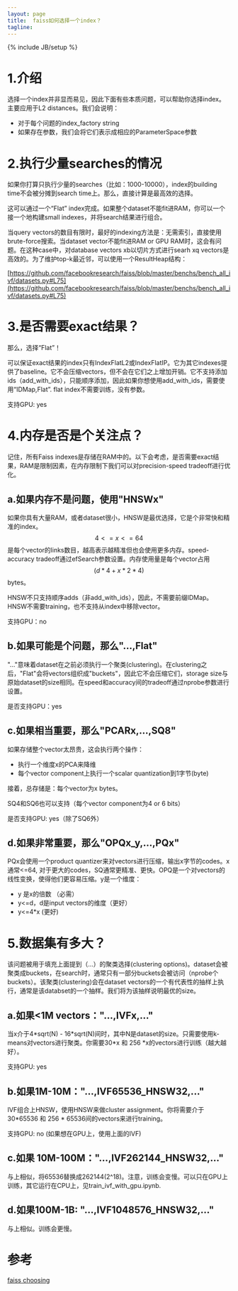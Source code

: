 ```yaml
---
layout: page
title:  faiss如何选择一个index？
tagline: 
---
```

{% include JB/setup %}

# 1.介绍

选择一个index并非显而易见，因此下面有些本质问题，可以帮助你选择index。主要应用于L2 distances。我们会说明：

- 对于每个问题的index_factory string
- 如果存在参数，我们会将它们表示成相应的ParameterSpace参数

# 2.执行少量searches的情况

如果你打算只执行少量的searches（比如：1000-10000），index的building time不会被分摊到search time上。那么，直接计算是最高效的选择。

这可以通过一个“Flat” index完成。如果整个dataset不能fit进RAM，你可以一个接一个地构建small indexes，并将search结果进行组合。

当query vectors的数目有限时，最好的indexing方法是：无需索引，直接使用brute-force搜索。当dataset vector不能fit进RAM or GPU RAM时，这会有问题。在这种case中，对database vectors xb以切片方式进行searh xq vectors是高效的。为了维护top-k最近邻，可以使用一个ResultHeap结构：

[https://github.com/facebookresearch/faiss/blob/master/benchs/bench_all_ivf/datasets.py#L75](https://github.com/facebookresearch/faiss/blob/master/benchs/bench_all_ivf/datasets.py#L75)

# 3.是否需要exact结果？

那么，选择“Flat”！

可以保证exact结果的index只有IndexFlatL2或IndexFlatIP。它为其它indexes提供了baseline。它不会压缩vectors，但不会在它们之上增加开销。它不支持添加ids（add_with_ids），只能顺序添加，因此如果你想使用add_with_ids，需要使用“IDMap,Flat”. flat index不需要训练，没有参数。

支持GPU: yes

# 4.内存是否是个关注点？

记住，所有Faiss indexes是存储在RAM中的。以下会考虑，是否需要exact结果，RAM是限制因素，在内存限制下我们可以对precision-speed tradeoff进行优化。

## a.如果内存不是问题，使用"HNSWx"

如果你具有大量RAM，或者dataset很小，HNSW是最优选择，它是个非常快和精准的index。$$4 <= x <= 64$$是每个vector的links数目，越高表示越精准但也会使用更多内存。speed-accuracy tradeoff通过efSearch参数设置。内存使用量是每个vector占用$$(d*4 + x*2*4)$$ bytes。

HNSW不只支持顺序adds（非add_with_ids），因此，不需要前缀IDMap。HNSW不需要training，也不支持从index中移除vector。

支持GPU：no

## b.如果可能是个问题，那么"...,Flat"

"..."意味着dataset在之前必须执行一个聚类(clustering)。在clustering之后，"Flat"会将vectors组织成"buckets"，因此它不会压缩它们，storage size与原始dataset的size相同。在speed和accuracy间的tradeoff通过nprobe参数进行设置。

是否支持GPU：yes

## c.如果相当重要，那么"PCARx,...,SQ8"

如果存储整个vector太昂贵，这会执行两个操作：

- 执行一个维度x的PCA来降维
- 每个vector component上执行一个scalar quantization到1字节(byte)

接着，总存储是：每个vector为x bytes。

SQ4和SQ6也可以支持（每个vector component为4 or 6 bits）

是否支持GPU: yes（除了SQ6外）

## d.如果非常重要，那么"OPQx_y,...,PQx"

PQx会使用一个product quantizer来对vectors进行压缩，输出x字节的codes。x通常<=64, 对于更大的codes，SQ通常更精准、更快。OPQ是一个对vectors的线性变换，使得他们更容易压缩。y是一个维度：

- y 是x的倍数 （必需）
- y<=d，d是input vectors的维度（更好）
-  y<=4\*x (更好)

# 5.数据集有多大？

该问题被用于填充上面提到（...）的聚类选择(clustering options)。dataset会被聚类成buckets，在search时，通常只有一部分buckets会被访问（nprobe个buckets）。该聚类(clustering)会在dataset vectors的一个有代表性的抽样上执行，通常是该databset的一个抽样。我们将为该抽样说明最优的size。

## a.如果<1M vectors："...,IVFx,..."

当x介于4\*sqrt(N) - 16\*sqrt(N)间时，其中N是dataset的size。只需要使用k-means对vectors进行聚类。你需要30\*x 和 256 \*x的vectors进行训练（越大越好）。

支持GPU: yes

## b.如果1M-10M："...,IVF65536_HNSW32,..."

IVF组合上HNSW，使用HNSW来做cluster assignment。你将需要介于30\*65536 和 256 * 65536间的vectors来进行training。

支持GPU: no (如果想在GPU上，使用上面的IVF)

## c.如果 10M-100M："...,IVF262144_HNSW32,..."

与上相似，将65536替换成262144(2^18)。注意，训练会变慢。可以只在GPU上训练，其它运行在CPU上，见train_ivf_with_gpu.ipynb.

## d.如果100M-1B: "...,IVF1048576_HNSW32,..."

与上相似。训练会更慢。


# 参考

[faiss choosing](https://github.com/facebookresearch/faiss/wiki/Guidelines-to-choose-an-index)
